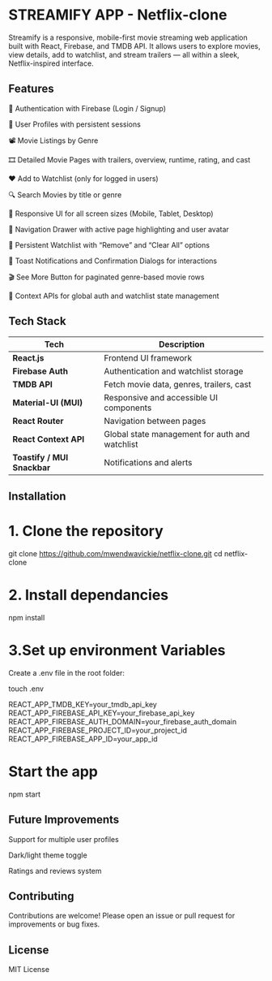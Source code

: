 # STREAMIFY APP - Netflix-clone
Streamify is a responsive, mobile-first movie streaming web application built with React, Firebase, and TMDB API. It allows users to explore movies, view details, add to watchlist, and stream trailers — all within a sleek, Netflix-inspired interface.

## Features
🔐 Authentication with Firebase (Login / Signup)

🧑 User Profiles with persistent sessions

📽️ Movie Listings by Genre

🎞️ Detailed Movie Pages with trailers, overview, runtime, rating, and cast

❤️ Add to Watchlist (only for logged in users)

🔍 Search Movies by title or genre

📱 Responsive UI for all screen sizes (Mobile, Tablet, Desktop)

🧭 Navigation Drawer with active page highlighting and user avatar

💾 Persistent Watchlist with “Remove” and “Clear All” options

🔔 Toast Notifications and Confirmation Dialogs for interactions

🎬 See More Button for paginated genre-based movie rows

🧠 Context APIs for global auth and watchlist state management

## Tech Stack

| Tech                        | Description                                    |
| --------------------------- | ---------------------------------------------- |
| **React.js**                | Frontend UI framework                          |
| **Firebase Auth**           | Authentication and watchlist storage           |
| **TMDB API**                | Fetch movie data, genres, trailers, cast       |
| **Material-UI (MUI)**       | Responsive and accessible UI components        |
| **React Router**            | Navigation between pages                       |
| **React Context API**       | Global state management for auth and watchlist |
| **Toastify / MUI Snackbar** | Notifications and alerts                       |

## Installation

# 1. Clone the repository

git clone https://github.com/mwendwavickie/netflix-clone.git
cd netflix-clone

# 2. Install dependancies

npm install

#  3.Set up environment Variables

Create a .env file in the root folder:

touch .env

REACT_APP_TMDB_KEY=your_tmdb_api_key
REACT_APP_FIREBASE_API_KEY=your_firebase_api_key
REACT_APP_FIREBASE_AUTH_DOMAIN=your_firebase_auth_domain
REACT_APP_FIREBASE_PROJECT_ID=your_project_id
REACT_APP_FIREBASE_APP_ID=your_app_id

# Start the app 
npm start

## Future Improvements

Support for multiple user profiles

Dark/light theme toggle

Ratings and reviews system

## Contributing

Contributions are welcome! Please open an issue or pull request for improvements or bug fixes.

## License

MIT License






